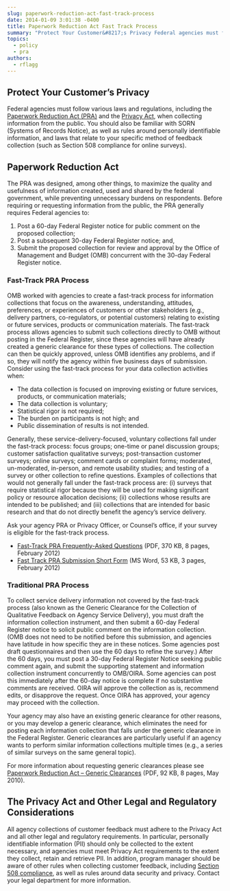 ```yaml
---
slug: paperwork-reduction-act-fast-track-process
date: 2014-01-09 3:01:38 -0400
title: Paperwork Reduction Act Fast Track Process
summary: "Protect Your Customer&#8217;s Privacy Federal agencies must follow various laws and regulations, including the Paperwork Reduction Act (PRA) and the Privacy Act, when collecting information from the public. You should also be familiar with SORN (Systems of Records Notice), as well as rules around personally identifiable information, and laws that relate to your specific method of feedback collection"
topics:
  - policy
  - pra
authors:
  - rflagg
---
```


## Protect Your Customer&#8217;s Privacy

Federal agencies must follow various laws and regulations, including the [Paperwork Reduction Act (PRA)](http://www.gpo.gov/fdsys/pkg/PLAW-104publ13/html/PLAW-104publ13.htm) and the [Privacy Act](http://www.justice.gov/opcl/1974privacyact-overview.htm), when collecting information from the public. You should also be familiar with SORN (Systems of Records Notice), as well as rules around personally identifiable information, and laws that relate to your specific method of feedback collection (such as Section 508 compliance for online surveys).

## Paperwork Reduction Act

The PRA was designed, among other things, to maximize the quality and usefulness of information created, used and shared by the federal government, while preventing unnecessary burdens on respondents. Before requiring or requesting information from the public, the PRA generally requires Federal agencies to:

1. Post a 60-day Federal Register notice for public comment on the proposed collection;
2. Post a subsequent 30-day Federal Register notice; and,
3. Submit the proposed collection for review and approval by the Office of Management and Budget (OMB) concurrent with the 30-day Federal Register notice.

### Fast-Track PRA Process

OMB worked with agencies to create a fast-track process for information collections that focus on the awareness, understanding, attitudes, preferences, or experiences of customers or other stakeholders (e.g., delivery partners, co-regulators, or potential customers) relating to existing or future services, products or communication materials. The fast-track process allows agencies to submit such collections directly to OMB without posting in the Federal Register, since these agencies will have already created a generic clearance for these types of collections. The collection can then be quickly approved, unless OMB identifies any problems, and if so, they will notify the agency within five business days of submission. Consider using the fast-track process for your data collection activities when:

- The data collection is focused on improving existing or future services, products, or communication materials;
- The data collection is voluntary;
- Statistical rigor is not required;
- The burden on participants is not high; and
- Public dissemination of results is not intended.

Generally, these service-delivery-focused, voluntary collections fall under the fast-track process: focus groups; one-time or panel discussion groups; customer satisfaction qualitative surveys; post-transaction customer surveys; online surveys; comment cards or complaint forms; moderated, un-moderated, in-person, and remote usability studies; and testing of a survey or other collection to refine questions. Examples of collections that would not generally fall under the fast-track process are: (i) surveys that require statistical rigor because they will be used for making significant policy or resource allocation decisions; (ii) collections whose results are intended to be published; and (iii) collections that are intended for basic research and that do not directly benefit the agency&#8217;s service delivery.

Ask your agency PRA or Privacy Officer, or Counsel&#8217;s office, if your survey is eligible for the fast-track process.

- [Fast-Track PRA Frequently-Asked Questions](https://obamawhitehouse.archives.gov/sites/default/files/omb/assets/inforeg/pra-faqs.pdf) (PDF, 370 KB, 8 pages, February 2012)
- [Fast Track PRA Submission Short Form](https://s3.amazonaws.com/digitalgov/_legacy-img/2017/05/fast-track-PRA-submission-short-form-3.doc) (MS Word, 53 KB, 3 pages, February 2012)

### Traditional PRA Process

To collect service delivery information not covered by the fast-track process (also known as the Generic Clearance for the Collection of Qualitative Feedback on Agency Service Delivery), you must draft the information collection instrument, and then submit a 60-day Federal Register notice to solicit public comment on the information collection. (OMB does not need to be notified before this submission, and agencies have latitude in how specific they are in these notices. Some agencies post draft questionnaires and then use the 60 days to refine the survey.) After the 60 days, you must post a 30-day Federal Register Notice seeking public comment again, and submit the supporting statement and information collection instrument concurrently to OMB/OIRA. Some agencies can post this immediately after the 60-day notice is complete if no substantive comments are received. OIRA will approve the collection as is, recommend edits, or disapprove the request. Once OIRA has approved, your agency may proceed with the collection.

Your agency may also have an existing generic clearance for other reasons, or you may develop a generic clearance, which eliminates the need for posting each information collection that falls under the generic clearance in the Federal Register. Generic clearances are particularly useful if an agency wants to perform similar information collections multiple times (e.g., a series of similar surveys on the same general topic).

For more information about requesting generic clearances please see [Paperwork Reduction Act – Generic Clearances](https://obamawhitehouse.archives.gov/sites/default/files/omb/assets/inforeg/PRA_Gen_ICRs_5-28-2010.pdf) (PDF, 92 KB, 8 pages, May 2010).

## The Privacy Act and Other Legal and Regulatory Considerations

All agency collections of customer feedback must adhere to the Privacy Act and all other legal and regulatory requirements. In particular, personally identifiable information (PII) should only be collected to the extent necessary, and agencies must meet Privacy Act requirements to the extent they collect, retain and retrieve PII. In addition, program manager should be aware of other rules when collecting customer feedback, including [Section 508 compliance](http://www.section508.gov/), as well as rules around data security and privacy. Contact your legal department for more information.
